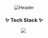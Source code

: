<p align=center>
  <img src="https://capsule-render.vercel.app/api?type=waving&color=gradient&height=300&section=header&text=Han's%20GitHub!&fontSize=90" alt="Header"/>
</p>

<!--내용 부분-->
<h3 align="center">✨ Tech Stack ✨</h3>

<div align="center">
  <img src="https://img.shields.io/badge/python-3670A0?style=for-the-badge&logo=python&logoColor=ffdd54" />&nbsp
</div>

<!--
<p align=center>
  <img src="https://github-readme-stats.vercel.app/api?username=lxxhanx&theme=radical" alt="Han's GitHub stats"/>
</p>


![Top Langs](https://github-readme-stats.vercel.app/api/top-langs/?username=lxxhanx&layout=compact)
-->
